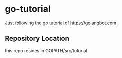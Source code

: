 # go-tutorial
Just following the go tutorial of https://golangbot.com

## Repository Location
this repo resides in GOPATH/src/tutorial
